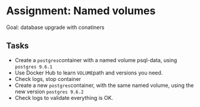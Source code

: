 # Assignment: Named volumes

Goal: database upgrade with conatiners

## Tasks
- Create a ``postgres``container with a named volume psql-data, using `postgres 9.6.1`
- Use Docker Hub to learn `VOLUME`path and versions you need.
- Check logs, stop container
- Create a new `postgres`container, with the same named volume, using the new version `postgres 9.6.2`
- Check logs to validate everything is OK.